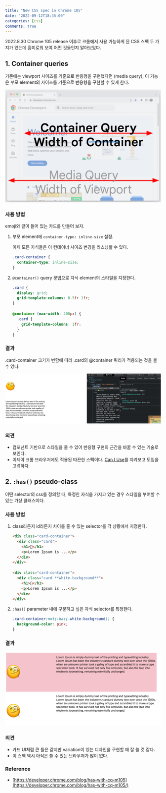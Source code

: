 ```yaml
---
title: "New CSS spec in Chrome 105"
date: "2022-09-12T18:35:00"
categories: [css]
comments: true
---
```


2022.8.30 Chrome 105 release 이후로 크롬에서 사용 가능하게 된 CSS 스펙 두 가지가 있는데 흥미로워 보여 어떤 것들인지 알아보았다.

## 1. Container queries

기존에는 viewport 사이즈를 기준으로 반응형을 구현했다면 (media query), 이 기능은 부모 element의 사이즈를 기준으로 반응형을 구현할 수 있게 한다.

![ContainerQueries](../../assets/new-css-spec-in-chrome-105/container_queries.png)

### 사용 방법

emoji와 글이 들어 있는 카드를 만들어 보자.

1. 부모 element에 `container-type: inline-size` 설정.
    
    이제 모든 자식들은 이 컨테이너 사이즈 변경을 리스닝할 수 있다.
    
    ```css
    .card-container {
      container-type: inline-size;
    }
    ```
    
2. `@container()` query 문법으로 자식 element의 스타일을 지정한다.
    
    ```css
    .card {
      display: grid;
      grid-template-columns: 0.5fr 1fr;
    }
    
    @container (max-width: 400px) {
      .card {
        grid-template-columns: 1fr;
      }
    }
    ```
    

### 결과

.card-container 크기가 변함에 따라 .card의 @container 쿼리가 적용되는 것을 볼 수 있다.

![test.gif](../../assets/new-css-spec-in-chrome-105/test.gif)

### 의견

- 컴포넌트 기반으로 스타일을 줄 수 있어 반응형 구현의 근간을 바꿀 수 있는 기술로 보인다.
- 이제야 크롬 브라우저에도 적용된 따끈한 스펙이다. [Can I Use](https://caniuse.com/?search=container%20queries)를 지켜보고 도입을 고려하자.

## 2. `:has()` **pseudo-class**

어떤 selector의 css를 정의할 때, 특정한 자식을 가지고 있는 경우 스타일을 부여할 수 있는 가상 클래스이다. 

### 사용 방법

1. class라든지 id라든지 차이를 줄 수 있는 selector를 각 상황에서 지정한다.
    
    ```html
    <div class="card-container">
      <div class="card">
        <h1>🧐</h1>
        <p>Lorem Ipsum is ...</p>
      </div>
    </div>
    
    <div class="card-container">
      <div class="card **white-background**">
        <h1>🧐</h1>
        <p>Lorem Ipsum is ...</p>
      </div>
    </div>
    ```
    
2. `:has()` parameter 내에 구분하고 싶은 자식 selector를 특정한다.
    
    ```css
    .card-container:not(:has(.white-background)) {
      background-color: pink;
    }
    ```
    

### 결과

<img src="../../assets/new-css-spec-in-chrome-105/has.png">

### 의견

- 카드 UI처럼 큰 틀은 같지만 variation이 있는 디자인을 구현할 때 잘 쓸 것 같다.
- 이 스펙 역시 아직은 쓸 수 있는 브라우저가 많이 없다.



### Reference
- [https://developer.chrome.com/blog/has-with-cq-m105](https://developer.chrome.com/blog/has-with-cq-m105/)